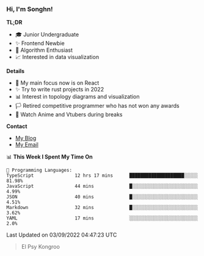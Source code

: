 ### Hi, I'm Songhn!

**TL;DR**

- 🎓 Junior Undergraduate
- ✨ Frontend Newbie
- 🎈 Algorithm Enthusiast
- 📈 Interested in data visualization

**Details**

- 🎯 My main focus now is on React
- ✨ Try to write rust projects in 2022
- 📊 Interest in topology diagrams and visualization
- 🏳️ Retired competitive programmer who has not won any awards
- 🍵 Watch Anime and Vtubers during breaks

**Contact**
- [My Blog](https://blog.songhn.com)
- [My Email](mailto:songhn233@gmail.com)

<!--START_SECTION:waka-->
📊 **This Week I Spent My Time On** 

```text
💬 Programming Languages: 
TypeScript               12 hrs 17 mins      ████████████████████░░░░░   81.98% 
JavaScript               44 mins             █░░░░░░░░░░░░░░░░░░░░░░░░   4.99% 
JSON                     40 mins             █░░░░░░░░░░░░░░░░░░░░░░░░   4.51% 
Markdown                 32 mins             █░░░░░░░░░░░░░░░░░░░░░░░░   3.62% 
YAML                     17 mins             ░░░░░░░░░░░░░░░░░░░░░░░░░   2.0%

```


 Last Updated on 03/09/2022 04:47:23 UTC
<!--END_SECTION:waka-->

> El Psy Kongroo
